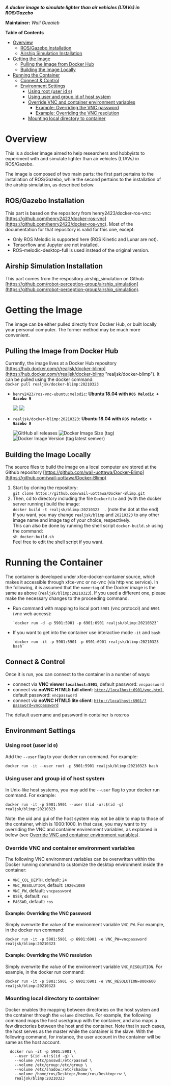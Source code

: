 ***A docker image to simulate lighter than air vehicles (LTAVs) in ROS/Gazebo***

**Maintainer:** *Wail Gueaieb*


<!-- markdown-toc start - Don't edit this section. Run M-x markdown-toc-refresh-toc -->
**Table of Contents**

- [Overview](#overview)
    - [ROS/Gazebo Installation](#rosgazebo-installation)
    - [Airship Simulation Installation](#airship-simulation-installation)
- [Getting the Image](#getting-the-image)
    - [Pulling the Image from Docker Hub](#pulling-the-image-from-docker-hub)
    - [Building the Image Locally](#building-the-image-locally)
- [Running the Container](#running-the-container)
    - [Connect & Control](#connect--control)
    - [Environment Settings](#environment-settings)
        - [Using root (user id `0`)](#using-root-user-id-0)
        - [Using user and group id of host system](#using-user-and-group-id-of-host-system)
        - [Override VNC and container environment variables](#override-vnc-and-container-environment-variables)
            - [Example: Overriding the VNC password](#example-overriding-the-vnc-password)
            - [Example: Overriding the VNC resolution](#example-overriding-the-vnc-resolution)
        - [Mounting local directory to container](#mounting-local-directory-to-container)

<!-- markdown-toc end -->



# Overview
This is a docker image aimed to help researchers and hobbyists to experiment with and simulate lighter than air vehicles (LTAVs) in ROS/Gazebo.

The image is composed of two main parts: the first part pertains to the installation of ROS/Gazebo, while the second pertains to the installation of the airship simulation, as described below.

## ROS/Gazebo Installation
This part is based on the repository from henry2423/docker-ros-vnc: [https://github.com/henry2423/docker-ros-vnc](https://github.com/henry2423/docker-ros-vnc). Most of the documentation for that repository is valid for this one, except:
  * Only ROS Melodic is supported here (ROS Kinetic and Lunar are not).
  * Tensorflow and Jupyter are not installed.
  * ROS-melodic-desktop-full is used instead of the original version.

## Airship Simulation Installation
This part comes from the respository airship_simulation on Github [https://github.com/robot-perception-group/airship_simulation](https://github.com/robot-perception-group/airship_simulation).

# Getting the Image
The image can be either pulled directly from Docker Hub, or built locally your personal computer. The former method may be much more convenient. 

## Pulling the Image from Docker Hub
Currently, the image lives at a Docker Hub repository [https://hub.docker.com/r/realjsk/docker-blimp](https://hub.docker.com/r/realjsk/docker-blimp "realjsk/docker-blimp"). It can be pulled using the docker command:  
`docker pull realjsk/docker-blimp:20210323` 

* `henry2423/ros-vnc-ubuntu:melodic`: __Ubuntu 18.04 with `ROS Melodic + Gazebo 9`__

  [![](https://images.microbadger.com/badges/version/henry2423/ros-vnc-ubuntu:melodic.svg)](https://hub.docker.com/r/henry2423/ros-vnc-ubuntu/) [![](https://images.microbadger.com/badges/image/henry2423/ros-vnc-ubuntu:melodic.svg)](https://microbadger.com/images/henry2423/ros-vnc-ubuntu:melodic)

* `realjsk/docker-blimp:20210323`: __Ubuntu 18.04 with `ROS Melodic + Gazebo 9`__

  ![GitHub all releases](https://img.shields.io/github/downloads/atom/atom/total)
  ![Docker Image Size (tag)](https://img.shields.io/docker/image-size/henry2423/ros-vnc-ubuntu/melodic)
  ![Docker Image Version (tag latest semver)](https://img.shields.io/docker/v/henry2423/ros-vnc-ubuntu/melodic)

## Building the Image Locally
The source files to build the image on a local computer are stored at the Github repository [https://github.com/wail-uottawa/Docker-Blimp](https://github.com/wail-uottawa/Docker-Blimp)

1. Start by cloning the repository:  
   `git clone https://github.com/wail-uottawa/Docker-Blimp.git`
2. Then, cd to directory including the file `Dockerfile` and (with the docker server running) build the image:  
   `docker build -t realjsk/blimp:20210323  .` (note the dot at the end)  
   If you want, you may change `realjsk/blimp` and `20210323` to any other image name and image tag of your choice, respectively.  
   This can also be done by running the shell script `docker-build.sh` using the command:  
   `sh docker-build.sh`  
   Feel free to edit the shell script if you want.

# Running the Container
The container is developed under xfce-docker-container source, which makes it accessible through xfce-vnc or no-vnc (via http vnc service). In the following, it is assumed that the `name:tag` of the Docker image is the same as above (`realjsk/blimp:20210323`). If you used a different one, please make the necessary changes to the proceeding command.

- Run command with mapping to local port `5901` (vnc protocol) and `6901` (vnc web access):

      `docker run -d -p 5901:5901 -p 6901:6901 realjsk/blimp:20210323`

- If you want to get into the container use interactive mode `-it` and `bash`
      
      `docker run -it -p 5901:5901 -p 6901:6901 realjsk/blimp:20210323 bash`

## Connect & Control
Once it is run, you can connect to the container in a number of ways:
* connect via __VNC viewer `localhost:5901`__, default password: `vncpassword`
* connect via __noVNC HTML5 full client__: [`http://localhost:6901/vnc.html`](http://localhost:6901/vnc.html), default password: `vncpassword` 
* connect via __noVNC HTML5 lite client__: [`http://localhost:6901/?password=vncpassword`](http://localhost:6901/?password=vncpassword) 

The default username and password in container is ros:ros

## Environment Settings

### Using root (user id `0`)
Add the `--user` flag to your docker run command. For example:

	docker run -it --user root -p 5901:5901 realjsk/blimp:20210323 bash

### Using user and group id of host system
In Unix-like host systems, you may add the `--user` flag to your docker run command. For example:

    docker run -it -p 5901:5901 --user $(id -u):$(id -g) realjsk/blimp:20210323

Note: the uid and gui of the host system may not be able to map to those of the container, which is 1000:1000. In that case, you may want to try overriding the VNC and container envirenment variables, as explained in below (see [Override VNC and container environment variables](#override-vnc-and-container-environment-variables)).

### Override VNC and container environment variables
The following VNC environment variables can be overwritten within the Docker running command to customize the desktop environment inside the container:
* `VNC_COL_DEPTH`, default: `24`
* `VNC_RESOLUTION`, default: `1920x1080`
* `VNC_PW`, default: `vncpassword`
* `USER`, default: `ros`
* `PASSWD`, default: `ros`

#### Example: Overriding the VNC password
Simply overwrite the value of the environment variable `VNC_PW`. For example, in
the docker run command:

    docker run -it -p 5901:5901 -p 6901:6901 -e VNC_PW=vncpassword realjsk/blimp:20210323 

#### Example: Overriding the VNC resolution
Simply overwrite the value of the environment variable `VNC_RESOLUTION`. For example, in the docker run command:

    docker run -it -p 5901:5901 -p 6901:6901 -e VNC_RESOLUTION=800x600 realjsk/blimp:20210323

### Mounting local directory to container
Docker enables the mapping between directories on the host system and the container through the `volume` directive. For example, the following command maps the host user/group with the container, and also maps a few directories between the host and the container. Note that in such cases, the host serves as the master while the container is the slave. With the following command, for instance, the user account in the container will be same as the host account.

      docker run -it -p 5901:5901 \
        --user $(id -u):$(id -g) \
        --volume /etc/passwd:/etc/passwd \
        --volume /etc/group:/etc/group \
        --volume /etc/shadow:/etc/shadow \
        --volume /home/ros/Desktop:/home/ros/Desktop:rw \
        realjsk/blimp:20210323

